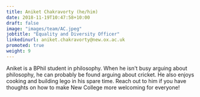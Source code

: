 ```yaml
---
title: Aniket Chakravorty (he/him)
date: 2018-11-19T10:47:58+10:00
draft: false
image: "images/team/AC.jpeg"
jobtitle: "Equality and Diversity Officer"
linkedinurl: aniket.chakravorty@new.ox.ac.uk
promoted: true
weight: 9
---
```


Aniket is a BPhil student in philosophy. When he isn't busy arguing about philosophy, he can probably be found arguing about cricket. He also enjoys cooking and building lego in his spare time. Reach out to him if you have thoughts on how to make New College more welcoming for everyone!
